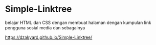 # Simple-Linktree
belajar HTML dan CSS dengan membuat halaman dengan kumpulan link pengguna sosial media dan sebagainya

https://dzakyard.github.io/Simple-Linktree/
